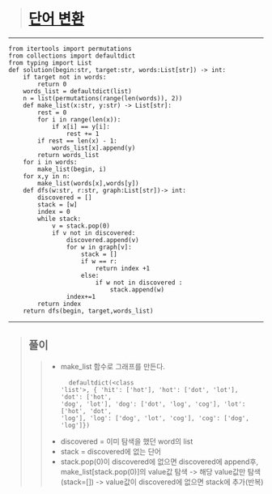 > # [단어 변환](https://programmers.co.kr/learn/courses/30/lessons/43163?language=python3 "단어 변환")
***
    from itertools import permutations
    from collections import defaultdict
    from typing import List
    def solution(begin:str, target:str, words:List[str]) -> int:
        if target not in words:
            return 0
        words_list = defaultdict(list)
        n = list(permutations(range(len(words)), 2))
        def make_list(x:str, y:str) -> List[str]:
            rest = 0
            for i in range(len(x)):
                if x[i] == y[i]:
                    rest += 1
            if rest == len(x) - 1:
                words_list[x].append(y)
            return words_list
        for i in words:
            make_list(begin, i)
        for x,y in n:
            make_list(words[x],words[y])
        def dfs(w:str, r:str, graph:List[str])-> int:
            discovered = []
            stack = [w]
            index = 0
            while stack:
                v = stack.pop(0)
                if v not in discovered:
                    discovered.append(v)
                    for w in graph[v]:
                        stack = []
                        if w == r:
                            return index +1
                        else:
                            if w not in discovered :
                                stack.append(w)
                    index+=1
            return index
        return dfs(begin, target,words_list)
***   
> ## 풀이
>   > * make_list 함수로 그래프를 만든다.
    <pre>
    <code>
    defaultdict(<class 'list'>, {
    'hit': ['hot'], 
                                 'hot': ['dot', 'lot'], 
                                 'dot': ['hot', 'dog', 'lot'], 
                                 'dog': ['dot', 'log', 'cog'], 
                                 'lot': ['hot', 'dot', 'log'], 
                                 'log': ['dog', 'lot', 'cog'], 
                                 'cog': ['dog', 'log']})
    </code>
    </pre> 
>   > * discovered = 이미 탐색을 했던 word의 list 
>   > * stack = discovered에 없는 단어
>   > * stack.pop(0)이 discovered에 없으면 discovered에 append후, make_list[stack.pop(0)]의 value값 탐색 ->
>   >  해당 value값만 탐색(stack=[]) -> value값이 discovered에 없으면 stack에 추가(반복)

